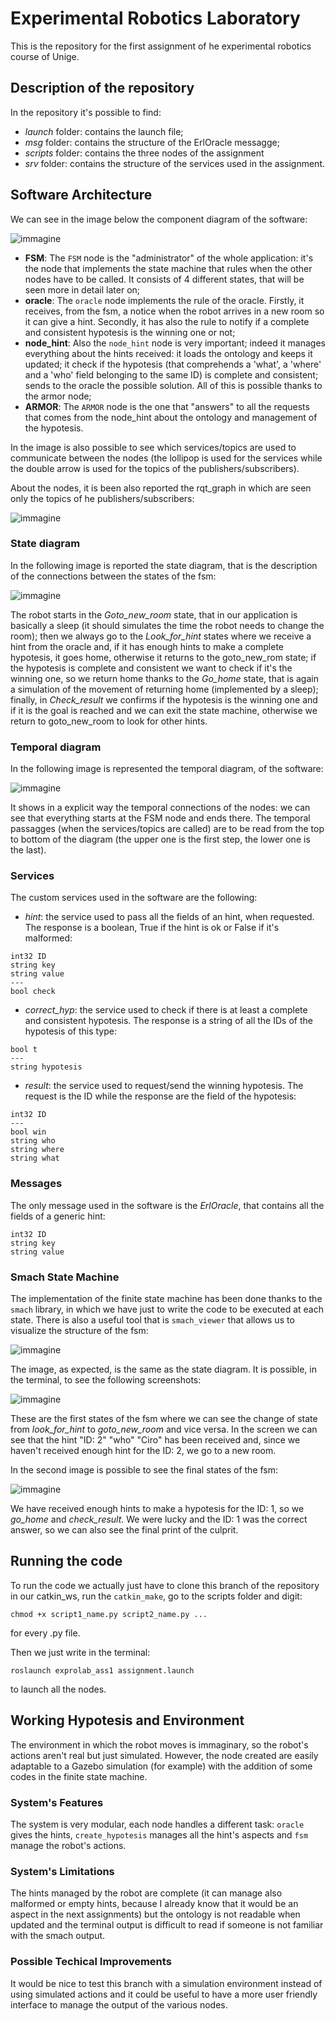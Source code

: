 # Experimental Robotics Laboratory
This is the repository for the first assignment of he experimental robotics course of Unige.

## Description of the repository
In the repository it's possible to find:
* *launch* folder: contains the launch file;
* *msg* folder: contains the structure of the ErlOracle messagge;
* *scripts* folder: contains the three nodes of the assignment 
* *srv* folder: contains the structure of the services used in the assignment.

## Software Architecture
We can see in the image below the component diagram of the software:

![immagine](images/component_diagram.jpg)

* **FSM**: The `FSM` node is the "administrator" of the whole application: it's the node that implements the state machine that rules when the other nodes have to be called. It consists of 4 different states, that will be seen more in detail later on;
* **oracle**: The `oracle` node implements the rule of the oracle. Firstly, it receives, from the fsm, a notice when the robot arrives in a new room so it can give a hint. Secondly, it has also the rule to notify if a complete and consistent hypotesis is the winning one or not;
* **node_hint**: Also the `node_hint` node is very important; indeed it manages everything about the hints received: it loads the ontology and keeps it updated; it check if the hypotesis (that comprehends a 'what', a 'where' and a 'who' field belonging to the same ID) is complete and consistent; sends to the oracle the possible solution. All of this is possible thanks to the armor node;
* **ARMOR**: The `ARMOR` node is the one that "answers" to all the requests that comes from the node_hint about the ontology and management of the hypotesis.

In the image is also possible to see which services/topics are used to communicate between the nodes (the lollipop is used for the services while the double arrow is used for the topics of the publishers/subscribers).

About the nodes, it is been also reported the rqt_graph in which are seen only the topics of he publishers/subscribers:

![immagine](images/rqt_graph.jpeg)

### State diagram
In the following image is reported the state diagram, that is the description of the connections between the states of the fsm:

![immagine](images/state_diagram.jpeg)

The robot starts in the *Goto_new_room* state, that in our application is basically a sleep (it should simulates the time the robot needs to change the room); then we always go to the *Look_for_hint* states where we receive a hint from the oracle and, if it has enough hints to make a complete hypotesis, it goes home, otherwise it returns to the goto_new_rom state; if the hypotesis is complete and consistent we want to check if it's the winning one, so we return home thanks to the *Go_home* state, that is again a simulation of the movement of returning home (implemented by a sleep); finally, in *Check_result* we confirms if the hypotesis is the winning one and if it is the goal is reached and we can exit the state machine, otherwise we return to goto_new_room to look for other hints.

### Temporal diagram
In the following image is represented the temporal diagram, of the software:

![immagine](images/temporal_diagram.jpg)

It shows in a explicit way the temporal connections of the nodes: we can see that everything starts at the FSM node and ends there. The temporal passagges (when the services/topics are called) are to be read from the top to bottom of the diagram (the upper one is the first step, the lower one is the last).

### Services
The custom services used in the software are the following:

* *hint*: the service used to pass all the fields of an hint, when requested. The response is a boolean, True if the hint is ok or False if it's malformed:  
```
int32 ID
string key
string value
---
bool check
```

* *correct_hyp*: the service used to check if there is at least a complete and consistent hypotesis. The response is a string of all the IDs of the hypotesis of this type:
```
bool t
---
string hypotesis
```

* *result*: the service used to request/send the winning hypotesis. The request is the ID while the response are the field of the hypotesis:
```
int32 ID
---
bool win
string who
string where
string what
```

### Messages
The only message used in the software is the *ErlOracle*, that contains all the fields of a generic hint:
```
int32 ID
string key
string value
```

### Smach State Machine
The implementation of the finite state machine has been done thanks to the `smach` library, in which we have just to write the code to be executed at each state. There is also a useful tool that is `smach_viewer` that allows us to visualize the structure of the fsm:

![immagine](images/temporal_diagram.jpg)

The image, as expected, is the same as the state diagram.
It is possible, in the terminal, to see the following screenshots:

![immagine](images/initial_states.jpeg)

These are the first states of the fsm where we can see the change of state from *look_for_hint* to *goto_new_room* and vice versa. In the screen we can see that the hint "ID: 2" "who" "Ciro" has been received and, since we haven't received enough hint for the ID: 2, we go to a new room.

In the second image is possible to see the final states of the fsm:

![immagine](images/final_states.jpeg)

We have received enough hints to make a hypotesis for the ID: 1, so we *go_home* and *check_result*. We were lucky and the ID: 1 was the correct answer, so we can also see the final print of the culprit.

## Running the code
To run the code we actually just have to clone this branch of the repository in our catkin_ws, run the `catkin_make`, go to the scripts folder and digit:
```
chmod +x script1_name.py script2_name.py ...
```
for every .py file.

Then we just write in the terminal:
```
roslaunch exprolab_ass1 assignment.launch
```
to launch all the nodes.

## Working Hypotesis and Environment
The environment in which the robot moves is immaginary, so the robot's actions aren't real but just simulated. However, the node created are easily adaptable to a Gazebo simulation (for example) with the addition of some codes in the finite state machine.

### System's Features
The system is very modular, each node handles a different task: `oracle` gives the hints, `create_hypotesis` manages all the hint's aspects and `fsm` manage the robot's actions.

### System's Limitations 
The hints managed by the robot are complete (it can manage also malformed or empty hints, because I already know that it would be an aspect in the next assignments) but the ontology is not readable when updated and the terminal output is difficult to read if someone is not familiar with the smach output.

### Possible Techical Improvements
It would be nice to test this branch with a simulation environment instead of using simulated actions and it could be useful to have a more user friendly interface to manage the output of the various nodes. 